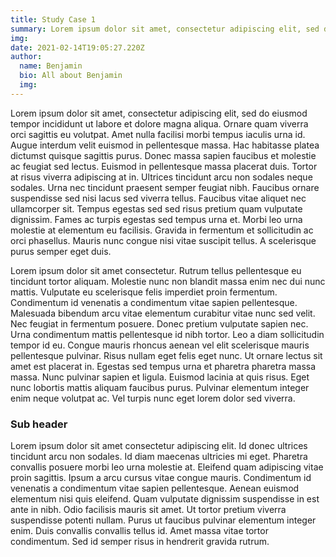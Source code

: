 ```yaml
---
title: Study Case 1
summary: Lorem ipsum dolor sit amet, consectetur adipiscing elit, sed do eiusmod tempor incididunt ut labore et dolore magna aliqua.
img:
date: 2021-02-14T19:05:27.220Z
author:
  name: Benjamin
  bio: All about Benjamin
  img:
---
```


Lorem ipsum dolor sit amet, consectetur adipiscing elit, sed do eiusmod tempor incididunt ut labore et dolore magna aliqua. Ornare quam viverra orci sagittis eu volutpat. Amet nulla facilisi morbi tempus iaculis urna id. Augue interdum velit euismod in pellentesque massa. Hac habitasse platea dictumst quisque sagittis purus. Donec massa sapien faucibus et molestie ac feugiat sed lectus. Euismod in pellentesque massa placerat duis. Tortor at risus viverra adipiscing at in. Ultrices tincidunt arcu non sodales neque sodales. Urna nec tincidunt praesent semper feugiat nibh. Faucibus ornare suspendisse sed nisi lacus sed viverra tellus. Faucibus vitae aliquet nec ullamcorper sit. Tempus egestas sed sed risus pretium quam vulputate dignissim. Fames ac turpis egestas sed tempus urna et. Morbi leo urna molestie at elementum eu facilisis. Gravida in fermentum et sollicitudin ac orci phasellus. Mauris nunc congue nisi vitae suscipit tellus. A scelerisque purus semper eget duis.

<!--more-->

Lorem ipsum dolor sit amet consectetur. Rutrum tellus pellentesque eu tincidunt tortor aliquam. Molestie nunc non blandit massa enim nec dui nunc mattis. Vulputate eu scelerisque felis imperdiet proin fermentum. Condimentum id venenatis a condimentum vitae sapien pellentesque. Malesuada bibendum arcu vitae elementum curabitur vitae nunc sed velit. Nec feugiat in fermentum posuere. Donec pretium vulputate sapien nec. Urna condimentum mattis pellentesque id nibh tortor. Leo a diam sollicitudin tempor id eu. Congue mauris rhoncus aenean vel elit scelerisque mauris pellentesque pulvinar. Risus nullam eget felis eget nunc. Ut ornare lectus sit amet est placerat in. Egestas sed tempus urna et pharetra pharetra massa massa. Nunc pulvinar sapien et ligula. Euismod lacinia at quis risus. Eget nunc lobortis mattis aliquam faucibus purus. Pulvinar elementum integer enim neque volutpat ac. Vel turpis nunc eget lorem dolor sed viverra.

### Sub header

Lorem ipsum dolor sit amet consectetur adipiscing elit. Id donec ultrices tincidunt arcu non sodales. Id diam maecenas ultricies mi eget. Pharetra convallis posuere morbi leo urna molestie at. Eleifend quam adipiscing vitae proin sagittis. Ipsum a arcu cursus vitae congue mauris. Condimentum id venenatis a condimentum vitae sapien pellentesque. Aenean euismod elementum nisi quis eleifend. Quam vulputate dignissim suspendisse in est ante in nibh. Odio facilisis mauris sit amet. Ut tortor pretium viverra suspendisse potenti nullam. Purus ut faucibus pulvinar elementum integer enim. Duis convallis convallis tellus id. Amet massa vitae tortor condimentum. Sed id semper risus in hendrerit gravida rutrum.
